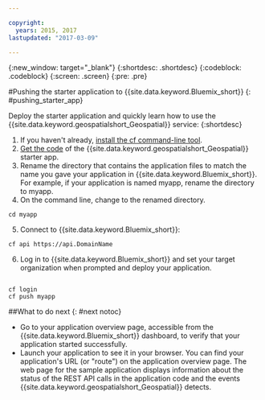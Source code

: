 ```yaml
---

copyright:
  years: 2015, 2017
lastupdated: "2017-03-09"

---
```


<!-- Attribute definitions -->
{:new_window: target="_blank"}
{:shortdesc: .shortdesc}
{:codeblock: .codeblock}
{:screen: .screen}
{:pre: .pre}

#Pushing the starter application to {{site.data.keyword.Bluemix_short}}
{: #pushing_starter_app}



Deploy the starter application and quickly learn how to use the {{site.data.keyword.geospatialshort_Geospatial}} service:
{:shortdesc}

1. If you haven't already, [install the cf command-line tool](docs/starters/install_cli.html).
2. [Get the code](https://hub.jazz.net/project/streamscloud/geo-starter/overview) of the {{site.data.keyword.geospatialshort_Geospatial}} starter app.
3. Rename the directory that contains the application files to match the name you gave your application in {{site.data.keyword.Bluemix_short}}. For example, if your application is named myapp, rename the directory to myapp.
4. On the command line, change to the renamed directory.
<pre><code>cd myapp</code></pre>
5. Connect to {{site.data.keyword.Bluemix_short}}:
<pre><code>cf api https://api.DomainName</code></pre>
6. Log in to {{site.data.keyword.Bluemix_short}} and set your target organization when prompted and deploy your application.
<pre><code>
cf login
cf push myapp
</code></pre>

##What to do next
{: #next notoc}

* Go to your application overview page, accessible from the {{site.data.keyword.Bluemix_short}} dashboard, to verify that your application started successfully.
* Launch your application to see it in your browser. You can find your application's URL (or "route") on the application overview page. The web page for the sample application displays information about the status of the REST API calls in the application code and the events {{site.data.keyword.geospatialshort_Geospatial}} detects.
